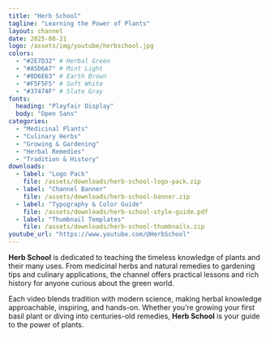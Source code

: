 ```yaml
---
title: "Herb School"
tagline: "Learning the Power of Plants"
layout: channel
date: 2025-08-21
logo: /assets/img/youtube/herbschool.jpg
colors:
  - "#2E7D32" # Herbal Green
  - "#A5D6A7" # Mint Light
  - "#8D6E63" # Earth Brown
  - "#F5F5F5" # Soft White
  - "#37474F" # Slate Gray
fonts:
  heading: "Playfair Display"
  body: "Open Sans"
categories:
  - "Medicinal Plants"
  - "Culinary Herbs"
  - "Growing & Gardening"
  - "Herbal Remedies"
  - "Tradition & History"
downloads:
  - label: "Logo Pack"
    file: /assets/downloads/herb-school-logo-pack.zip
  - label: "Channel Banner"
    file: /assets/downloads/herb-school-banner.zip
  - label: "Typography & Color Guide"
    file: /assets/downloads/herb-school-style-guide.pdf
  - label: "Thumbnail Templates"
    file: /assets/downloads/herb-school-thumbnails.zip
youtube_url: "https://www.youtube.com/@HerbSchool"
---
```


**Herb School** is dedicated to teaching the timeless knowledge of plants and their many uses. From medicinal herbs and natural remedies to gardening tips and culinary applications, the channel offers practical lessons and rich history for anyone curious about the green world.  

Each video blends tradition with modern science, making herbal knowledge approachable, inspiring, and hands-on. Whether you’re growing your first basil plant or diving into centuries-old remedies, **Herb School** is your guide to the power of plants.
